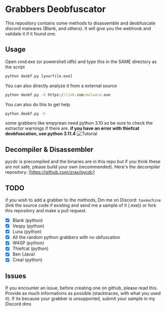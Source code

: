 # Grabbers Deobfuscator

This repository contains some methods to disassemble and deobfuscate discord malwares (Blank, and others). It will give you the webhook and validate it if it found one.

## Usage

Open cmd.exe (or powershell idfk) and type this in the SAME directory as the script

```cmd
python deobf.py [yourfile.exe]
```

You can also directly analyze it from a external source

```cmd
python deobf.py -d https://link.com/malware.exe
```

You can also do this to get help

```cmd
python deobf.py -h
```

some grabbers like empyrean need python 3.10 so be sure to check the extractor warnings if there are.
**if you have an error with thiefcat deobfuscation, use python 3.11.4**
![Tutorial](tutorial.gif)

## Decompiler & Disassembler

pycdc is precompiled and the binaries are in this repo but if you think these are not safe, please build your own (recommended). Here's the decompiler repository: [https://github.com/zrax/pycdc]

## TODO

if you wish to add a grabber to the methods, Dm me on Discord: `taxmachine` (link the source code if existing and send me a sample of it (.exe)) or fork this repository and make a pull request.

- [x] Blank (python)
- [x] Vespy (python)
- [x] Luna (python)
- [x] All the random python grabbers with no obfuscation
- [x] W4SP (python)
- [x] Thiefcat (python)
- [x] Ben (Java)
- [x] Creal (python)

## Issues

If you encounter an issue, before creating one on github, please read this. Provide as much informations as possible (stacktraces, with what you used it). If its because your grabber is unsupported, submit your sample in my Discord dms
